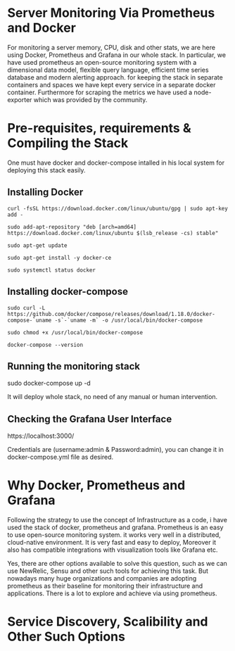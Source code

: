 # Server Monitoring Via Prometheus and Docker

For monitoring a server memory, CPU, disk and other stats, we are here using Docker, Prometheus and Grafana in our whole stack.
In particular, we have used prometheus an open-source monitoring system with a dimensional data model, flexible query language, efficient time series database and modern alerting approach. for keeping the stack in separate containers and spaces we have kept every service in a separate docker container. Furthermore for scraping the metrics we have used a node-exporter which was provided by the community.

# Pre-requisites, requirements & Compiling the Stack

One must have docker and docker-compose intalled in his local system for deploying this stack easily.

## Installing Docker

```curl -fsSL https://download.docker.com/linux/ubuntu/gpg | sudo apt-key add -```

```sudo add-apt-repository "deb [arch=amd64] https://download.docker.com/linux/ubuntu $(lsb_release -cs) stable"```

```sudo apt-get update```

```sudo apt-get install -y docker-ce```

```sudo systemctl status docker```

## Installing docker-compose

```sudo curl -L https://github.com/docker/compose/releases/download/1.18.0/docker-compose-`uname -s`-`uname -m` -o /usr/local/bin/docker-compose```

```sudo chmod +x /usr/local/bin/docker-compose``` 

```docker-compose --version```

## Running the monitoring stack

sudo docker-compose up -d

It will deploy whole stack, no need of any manual or human intervention. 

## Checking the Grafana User Interface

https://localhost:3000/

Credentials are (username:admin & Password:admin), you can change it in docker-compose.yml file as desired.


# Why Docker, Prometheus and Grafana

Following the strategy to use the concept of Infrastructure as a code, i have used the stack of docker, prometheus and grafana. Prometheus is an easy to use open-source monitoring system. it works very well in a distributed, cloud-native environment. It is very fast and easy to deploy, Moreover it also has compatible integrations with visualization tools like Grafana etc.

Yes, there are other options available to solve this question, such as we can use NewRelic, Sensu and other such tools for achieving this task. But nowadays many huge organizations and companies are adopting prometheus as their baseline for monitoring their infrastructure and applications. There is a lot to explore and achieve via using prometheus.

# Service Discovery, Scalibility and Other Such Options
